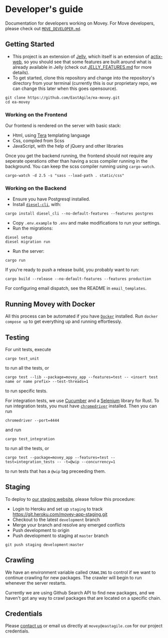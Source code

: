 # Developer's guide

Documentation for developers working on Movey. For Move developers, please check out [`MOVE_DEVELOPER.md`](./MOVE_DEVELOPER.md).

## Getting Started

- This project is an extension of [Jelly](https://github.com/secretkeysio/jelly-actix-web-starter), which itself is an extension of [actix-web](https://actix.rs/), so you should see that some features are built around what is already available in Jelly (check out [JELLY_FEATURES.md](./docs/JELLY_FEATURES.md) for more details).
- To get started, clone this repository and change into the repository's directory from your terminal (currently this is our proprietary repo, we can change this later when this goes opensource).

```
git clone https://github.com/EastAgile/ea-movey.git
cd ea-movey
```

### Working on the Frontend

Our frontend is rendered on the server with basic stack:

- Html, using [Tera](https://github.com/Keats/tera) templating language
- Css, compiled from Scss
- JavaScript, with the help of jQuery and other libraries

Once you get the backend running, the frontend should not require any seperate operations other than having a scss compiler running in the background. You can keep the scss compiler running using `cargo-watch`.

```
cargo-watch -d 2.5 -s "sass --load-path . static/css"
```

### Working on the Backend

- Ensure you have Postgresql installed.
- Install [`diesel-cli`](https://diesel.rs/), with:

```
cargo install diesel_cli --no-default-features --features postgres
```

- Copy `.env.example` to `.env` and make modifications to run your settings.
- Run the migrations:

```
diesel setup
diesel migration run
```

- Run the server:

```
cargo run
```

If you're ready to push a release build, you probably want to run:

```
cargo build --release --no-default-features --features production
```

For configuring email dispatch, see the README in `email_templates`.

## Running Movey with Docker

All this process can be automated if you have [`Docker`](https://www.docker.com/) installed. Run `docker compose up` to get everything up and running effortlessly.

## Testing

For unit tests, execute

```
cargo test_unit
```

to run all the tests, or

```
cargo test --lib --package=movey_app --features=test -- <insert test name or name prefix> --test-threads=1
```

to run specific tests.

For integration tests, we use [Cucumber](https://github.com/cucumber-rs/cucumber) and a [Selenium](https://github.com/stevepryde/thirtyfour) library for Rust. To run integration tests, you must have [`chromedriver`](https://chromedriver.chromium.org/) installed. Then you can run

```
chromedriver --port=4444
```

and run

```
cargo test_integration
```

to run all the tests, or

```
cargo test --package=movey_app --features=test --test=integration_tests -- -t=@wip --concurrency=1
```

to run tests that has a `@wip` tag preceeding them.

## Staging

To deploy to [our staging website](https://movey-app-staging.herokuapp.com), please follow this procedure:

- Login to Heroku and set up `staging` to track https://git.heroku.com/movey-app-staging.git
- Checkout to the latest `development` branch
- Merge your branch and resolve any emerged conflicts
- Push development to origin
- Push development to staging at `master` branch

```
git push staging development:master
```

## Crawling

We have an environment variable called `CRAWLING` to control if we want to continue crawling for new packages. The crawler will begin to run whenever the server restarts.

Currently we are using Github Search API to find new packages, and we haven't got any way to crawl packages that are located on a specific chain.

## Credentials

Please [contact us](https://www.movey.net/contact) or email us directly at `movey@eastagile.com` for our project credentials.
